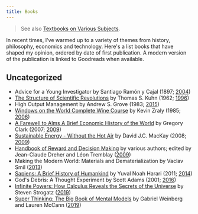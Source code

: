 ```yaml
---
title: Books
---
```


> See also [Textbooks on Various Subjects](./misc/textbooks-on-various-subjects).

In recent times, I've warmed up to a variety of themes from history, philosophy, economics and technology. Here's a list books that have shaped my opinion, ordered by date of first publication. A modern version of the publication is linked to Goodreads when available.

## Uncategorized

- Advice for a Young Investigator by Santiago Ramón y Cajal \(1897; [2004](https://www.goodreads.com/book/show/437689.Advice_for_a_Young_Investigator)\)
- [The Structure of Scientific Revolutions](https://www.uky.edu/~eushe2/Pajares/Kuhn.html) by Thomas S. Kuhn \(1962; [1996](https://www.goodreads.com/book/show/61539.The_Structure_of_Scientific_Revolutions)\)
- High Output Management by Andrew S. Grove \(1983; [2015](https://www.goodreads.com/book/show/27140043-high-output-management)\)
- [Windows on the World Complete Wine Course](http://kevinzraly.com) by Kevin Zraly \(1985; [2006](https://www.goodreads.com/book/show/28692055-windows-on-the-world-complete-wine-course)\)
- [A Farewell to Alms A Brief Economic History of the World](http://faculty.econ.ucdavis.edu/faculty/gclark/a_farewell_to_alms.html) by Gregory Clark \(2007; [2009](https://www.goodreads.com/book/show/6150656-a-farewell-to-alms)\)
- [Sustainable Energy - Without the Hot Air](http://withouthotair.com) by David J.C. MacKay \(2008; [2009](https://www.goodreads.com/book/show/4070074-sustainable-energy---without-the-hot-air)\)
- [Handbook of Reward and Decision Making](https://www.sciencedirect.com/book/9780123746207/handbook-of-reward-and-decision-making) by various authors; edited by Jean-Claude Dreher and Léon Tremblay \([2009](https://www.goodreads.com/book/show/6718847-handbook-of-reward-and-decision-making)\)
- Making the Modern World: Materials and Dematerialization by Vaclav Smil \([2013](https://www.goodreads.com/book/show/17941760-making-the-modern-world)\)
- [Sapiens: A Brief History of Humankind](https://www.ynharari.com/book/sapiens/) by Yuval Noah Harari \(2011; [2014](https://www.goodreads.com/book/show/23692271-sapiens)\)
- God's Debris: A Thought Experiment by Scott Adams \(2001; [2016](https://www.goodreads.com/book/show/50221.God_s_Debris)\)
- [Infinite Powers: How Calculus Reveals the Secrets of the Universe](http://www.stevenstrogatz.com/books/infinite-powers) by Steven Strogatz \([2019](https://www.goodreads.com/book/show/40796176-infinite-powers)\)
- [Super Thinking: The Big Book of Mental Models](https://superthinking.com/) by Gabriel Weinberg and Lauren McCann \([2019](https://www.goodreads.com/book/show/41181911-super-thinking)\)
